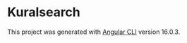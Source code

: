 # Kuralsearch

This project was generated with [Angular CLI](https://github.com/angular/angular-cli) version 16.0.3.


